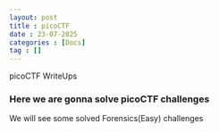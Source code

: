 ```yaml
---
layout: post
title : picoCTF
date : 23-07-2025
categories : [Docs]
tag : []
---
```


picoCTF WriteUps



### Here we are gonna solve picoCTF challenges
We will see some solved Forensics(Easy) challenges